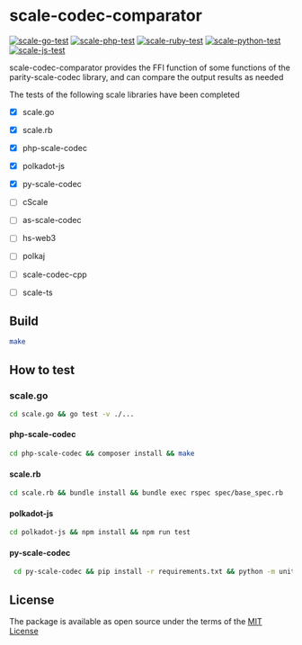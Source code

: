 # scale-codec-comparator

[![scale-go-test](https://github.com/gmajor-encrypt/scale-codec-comparator/actions/workflows/scale-go.yml/badge.svg)](https://github.com/gmajor-encrypt/scale-codec-comparator/actions/workflows/scale-go.yml)
[![scale-php-test](https://github.com/gmajor-encrypt/scale-codec-comparator/actions/workflows/scale-php.yml/badge.svg)](https://github.com/gmajor-encrypt/scale-codec-comparator/actions/workflows/scale-php.yml)
[![scale-ruby-test](https://github.com/gmajor-encrypt/scale-codec-comparator/actions/workflows/scale-ruby.yml/badge.svg)](https://github.com/gmajor-encrypt/scale-codec-comparator/actions/workflows/scale-ruby.yml)
[![scale-python-test](https://github.com/gmajor-encrypt/scale-codec-comparator/actions/workflows/scale-python.yml/badge.svg)](https://github.com/gmajor-encrypt/scale-codec-comparator/actions/workflows/scale-python.yml)
[![scale-js-test](https://github.com/gmajor-encrypt/scale-codec-comparator/actions/workflows/scale-js.yml/badge.svg)](https://github.com/gmajor-encrypt/scale-codec-comparator/actions/workflows/scale-js.yml)


scale-codec-comparator provides the FFI function of some functions of the parity-scale-codec library, and can compare the output results as needed

The tests of the following scale libraries have been completed

- [x] scale.go
- [x] scale.rb
- [x] php-scale-codec
- [x] polkadot-js
- [x] py-scale-codec
- [ ] cScale
- [ ] as-scale-codec
- [ ] hs-web3
- [ ] polkaj
- [ ] scale-codec-cpp
- [ ] scale-ts


## Build

```bash
make
```

## How to test

### scale.go
```bash
cd scale.go && go test -v ./...
```

#### php-scale-codec
```bash
cd php-scale-codec && composer install && make
```

#### scale.rb
```bash
cd scale.rb && bundle install && bundle exec rspec spec/base_spec.rb
```

#### polkadot-js

```bash
cd polkadot-js && npm install && npm run test
```

#### py-scale-codec

```bash
 cd py-scale-codec && pip install -r requirements.txt && python -m unittest discover
```



## License

The package is available as open source under the terms of the [MIT License](https://opensource.org/licenses/MIT)
